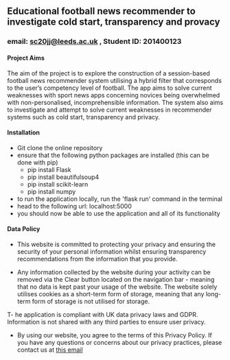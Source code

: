 ## Educational football news recommender to investigate cold start, transparency and provacy
### email: sc20jj@leeds.ac.uk , Student ID: 201400123

#### Project Aims
The aim of the project is to explore the construction of a session-based football news recommender system utilising a hybrid filter that corresponds to the user’s competency level of football. The app aims to solve current weaknesses with sport news apps concerning novices being overwhelmed with non-personalised, incomprehensible information. The system also aims to investigate and attempt to solve current weaknesses in recommender systems such as cold start, transparency and privacy.

#### Installation
- Git clone the online repository
- ensure that the following python packages are installed (this can be done with pip)
  - pip install Flask
  - pip install beautifulsoup4
  - pip install scikit-learn
  - pip install numpy
- to run the application locally, run the 'flask run' command in the terminal
- head to the following url: localhost:5000
- you should now be able to use the application and all of its functionality 

#### Data Policy

- This website is committed to protecting your privacy and ensuring the security of your personal information whilst ensuring transparency recommendations from the information that you provide.

- Any information collected by the website during your activity can be removed via the Clear button located on the navigation bar - meaning that no data is kept past your usage of the website. The website solely utilises cookies as a short-term form of storage, meaning that any long-term form of storage is not utilised for storage.

T- he application is compliant with UK data privacy laws and GDPR.  Information is not shared with any third parties to ensure user privacy.
        
- By using our website, you agree to the terms of this Privacy Policy. If you have any questions or concerns about our privacy practices, please contact us at [this email](mailto:sc20jj@leeds.ac.uk)
